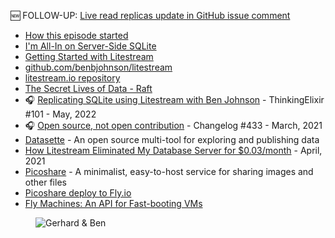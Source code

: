 🆕 FOLLOW-UP: [Live read replicas update in GitHub issue comment](https://github.com/benbjohnson/litestream/issues/8#issuecomment-1173214316)

- [How this episode started](https://twitter.com/gerhardlazu/status/1523987284441415680)
- [I'm All-In on Server-Side SQLite](https://fly.io/blog/all-in-on-sqlite-litestream/)
- [Getting Started with Litestream](https://litestream.io/getting-started/)
- [github.com/benbjohnson/litestream](https://github.com/benbjohnson/litestream)
- [litestream.io repository](https://github.com/benbjohnson/litestream.io)
- [The Secret Lives of Data - Raft](http://thesecretlivesofdata.com/raft/)
- 🎧 [Replicating SQLite using Litestream with Ben Johnson](https://podcast.thinkingelixir.com/101) - ThinkingElixir #101 - May, 2022
- 🎧 [Open source, not open contribution]() - Changelog #433 - March, 2021
- [Datasette](https://datasette.io/) - An open source multi-tool for exploring and publishing data
- [How Litestream Eliminated My Database Server for $0.03/month](https://mtlynch.io/litestream/) - April, 2021
- [Picoshare](https://github.com/mtlynch/picoshare) - A minimalist, easy-to-host service for sharing images and other files
- [Picoshare deploy to Fly.io](https://github.com/mtlynch/picoshare/blob/master/docs/deployment/fly.io.md)
- [Fly Machines: An API for Fast-booting VMs](https://fly.io/blog/fly-machines/)

<figure class="richtext-figure richtext-figure--full">
  <img src="https://changelog-assets.s3.amazonaws.com/shipit/shipit-59--ben-johnson.jpg" alt="Gerhard & Ben" loading="lazy">
</figure>
